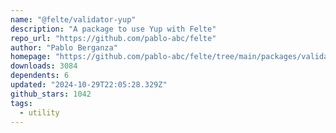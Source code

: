 ```yaml
---
name: "@felte/validator-yup"
description: "A package to use Yup with Felte"
repo_url: "https://github.com/pablo-abc/felte"
author: "Pablo Berganza"
homepage: "https://github.com/pablo-abc/felte/tree/main/packages/validator-yup"
downloads: 3084
dependents: 6
updated: "2024-10-29T22:05:28.329Z"
github_stars: 1042
tags: 
  - utility
---
```


